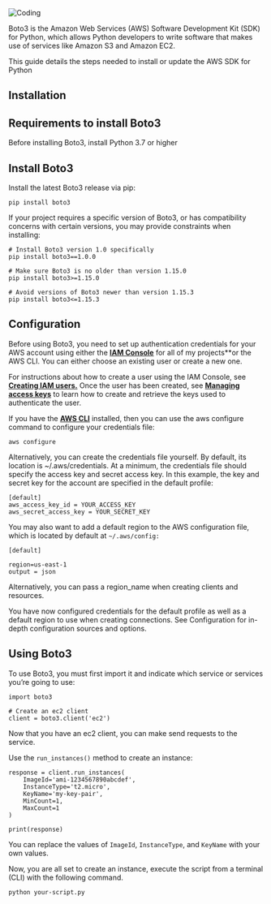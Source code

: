 <img align="center" alt="Coding" src="https://directdevops.blog/wp-content/uploads/2019/03/boto3.jpeg">

Boto3 is the Amazon Web Services (AWS) Software Development Kit (SDK) for Python, which allows Python developers to write software that makes use of services like Amazon S3 and Amazon EC2.

This guide details the steps needed to install or update the AWS SDK for Python

## **Installation**

## Requirements to install Boto3

Before installing Boto3, install Python 3.7 or higher

## Install Boto3

Install the latest Boto3 release via pip:

    pip install boto3

If your project requires a specific version of Boto3, or has compatibility concerns with certain versions, you may provide constraints when installing:

    # Install Boto3 version 1.0 specifically
    pip install boto3==1.0.0

    # Make sure Boto3 is no older than version 1.15.0
    pip install boto3>=1.15.0

    # Avoid versions of Boto3 newer than version 1.15.3
    pip install boto3<=1.15.3

## **Configuration**

Before using Boto3, you need to set up authentication credentials for your AWS account using either the <a href="https://console.aws.amazon.com/iam/home"><b>IAM Console</b></a> for all of my projects**or the AWS CLI. You can either choose an existing user or create a new one.

For instructions about how to create a user using the IAM Console, see <a href="https://docs.aws.amazon.com/IAM/latest/UserGuide/id_users_create.html#id_users_create_console"><b>Creating IAM users.</b></a> Once the user has been created, see <a href="https://docs.aws.amazon.com/IAM/latest/UserGuide/id_credentials_access-keys.html#Using_CreateAccessKey"><b>Managing access keys</b></a> to learn how to create and retrieve the keys used to authenticate the user.

If you have the <a href="http://aws.amazon.com/cli/"><b>AWS CLI</b></a> installed, then you can use the aws configure command to configure your credentials file:

    aws configure

Alternatively, you can create the credentials file yourself. By default, its location is ~/.aws/credentials. At a minimum, the credentials file should specify the access key and secret access key. In this example, the key and secret key for the account are specified in the default profile:

    [default]
    aws_access_key_id = YOUR_ACCESS_KEY
    aws_secret_access_key = YOUR_SECRET_KEY

You may also want to add a default region to the AWS configuration file, which is located by default at `~/.aws/config:`

    [default]

    region=us-east-1
    output = json

Alternatively, you can pass a region_name when creating clients and resources.

You have now configured credentials for the default profile as well as a default region to use when creating connections. See Configuration for in-depth configuration sources and options.

## **Using Boto3**

To use Boto3, you must first import it and indicate which service or services you’re going to use:

    import boto3

    # Create an ec2 client
    client = boto3.client('ec2')

Now that you have an ec2 client, you can make send requests to the service.

Use the `run_instances()` method to create an instance:

    response = client.run_instances(
        ImageId='ami-1234567890abcdef',
        InstanceType='t2.micro',
        KeyName='my-key-pair',
        MinCount=1,
        MaxCount=1
    )

    print(response)

You can replace the values of `ImageId`, `InstanceType`, and `KeyName` with your own values.

Now, you are all set to create an instance, execute the script from a terminal (CLI) with the following command.

    python your-script.py







